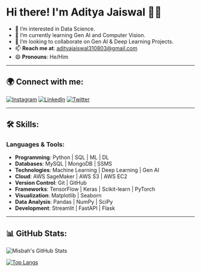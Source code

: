 # Hi there! I'm Aditya Jaiswal 👋😀
- 👀 I’m interested in Data Science.
- 🌱 I’m currently learning Gen AI and Computer Vision.
- 💞️ I’m looking to collaborate on Gen AI  & Deep Learning Projects.
- 📫 **Reach me at**: [adityajaiswal310803@gmail.com](mailto:adityajaiswal310803@gmail.com) 
- 😄 **Pronouns**: He/Him 

---

## 🌍 Connect with me:

[![Instagram](https://img.shields.io/badge/Instagram-E4405F?style=for-the-badge&logo=instagram&logoColor=white)](https://instagram.com/adityajaiswal3108)
[![LinkedIn](https://img.shields.io/badge/LinkedIn-0A66C2?style=for-the-badge&logo=linkedin&logoColor=white)](https://www.linkedin.com/in/aditya-jaiswal-9612a721b)
[![Twitter](https://img.shields.io/badge/Twitter-1DA1F2?style=for-the-badge&logo=twitter&logoColor=white)](https://x.com/AdityaJ96873683)

---

## 🛠️ Skills:

### Languages & Tools:
- **Programming**: Python | SQL | ML | DL
- **Databases**: MySQL | MongoDB  | SSMS
- **Technologies**: Machine Learning | Deep Learning | Gen AI 
- **Cloud**: AWS SageMaker | AWS S3 | AWS EC2   
- **Version Control**: Git | GitHub  
- **Frameworks**: TensorFlow | Keras | Scikit-learn | PyTorch 
- **Visualization**: Matplotlib | Seaborn  
- **Data Analysis**: Pandas | NumPy | SciPy  
- **Development**: Streamlit | FastAPI | Flask  

---

## 📊 GitHub Stats:

![Misbah's GitHub Stats](https://github-readme-stats.vercel.app/api?username=Adityajaiswal310803&show_icons=true&theme=radical)

[![Top Langs](https://github-readme-stats.vercel.app/api/top-langs/?username=Adityajaiswal310803&layout=compact)](https://github.com/YOUR_GITHUB_USERNAME/github-readme-stats)


<!---
Adityajaiswal310803/Adityajaiswal310803 is a ✨ special ✨ repository because its `README.md` (this file) appears on your GitHub profile.
You can click the Preview link to take a look at your changes.
--->
